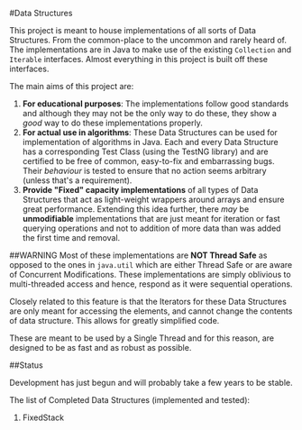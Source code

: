 #Data Structures

This project is meant to house implementations of all sorts of
Data Structures. From the common-place to the uncommon and rarely
heard of. The implementations are in Java to make use of the existing
`Collection` and `Iterable` interfaces. Almost everything in this project
is built off these interfaces.

The main aims of this project are:

1. **For educational purposes**: The implementations follow good standards
and although they may not be the only way to do these, they show a *good*
way to do these implementations properly.
2. **For actual use in algorithms**: These Data Structures can be used for
implementation of algorithms in Java. Each and every Data Structure has a
corresponding Test Class (using the TestNG library) and are certified to be free
of common, easy-to-fix and embarrassing bugs. Their *behaviour* is tested to
ensure that no action seems arbitrary (unless that's a requirement).
3. **Provide "Fixed" capacity implementations** of all types of Data Structures
that act as light-weight wrappers around arrays and ensure great performance. Extending
this idea further, there *may* be **unmodifiable** implementations that are just
meant for iteration or fast querying operations and not to addition of more data
than was added the first time and removal.

##WARNING
Most of these implementations are **NOT Thread Safe** as opposed to the ones in
`java.util` which are either Thread Safe or are aware of Concurrent Modifications.
These implementations are simply oblivious to multi-threaded access and hence,
respond as it were sequential operations.

Closely related to this feature is that the Iterators for these Data Structures
are only meant for accessing the elements, and cannot change the contents of data
structure. This allows for greatly simplified code.

These are meant to be used by a Single Thread and for this reason, are designed to
be as fast and as robust as possible.

##Status

Development has just begun and will probably take a few years to be stable.

The list of Completed Data Structures (implemented and tested):

1. FixedStack